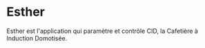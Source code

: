 # Esther
Esther est l'application qui paramètre et contrôle CID, la Cafetière à Induction Domotisée.
